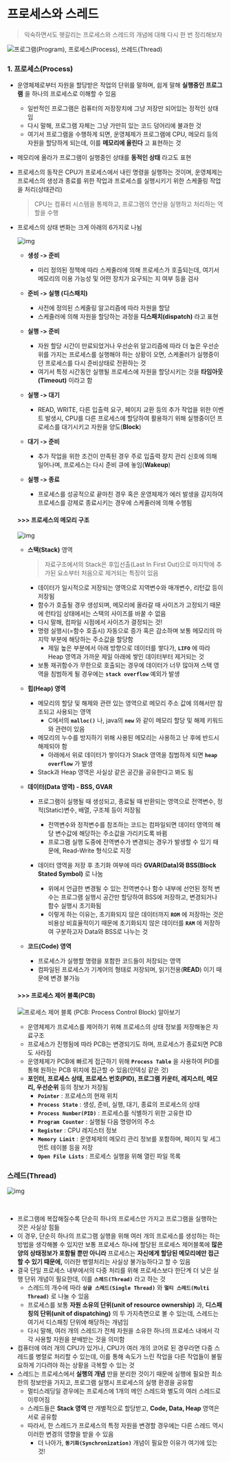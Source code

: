 # 프로세스와 스레드

> 익숙하면서도 헷갈리는 프로세스와 스레드의 개념에 대해 다시 한 번 정리해보자



![프로그램(Program), 프로세스(Process), 쓰레드(Thread)](https://media.vlpt.us/images/gparkkii/post/70fbe411-2d2e-4c7a-8a19-70ca0fa811b8/IwE9m.png)



### 1. 프로세스(Process)

- 운영체제로부터 자원을 할당받은 작업의 단위를 말하며, 쉽게 말해 __실행중인 프로그램__ 을 하나의 프로세스로 이해할 수 있음

  - 일반적인 프로그램은 컴퓨터의 저장장치에 그냥 저장만 되어있는 정적인 상태임
  - 다시 말해, 프로그램 자체는 그냥 가만히 있는 코드 덩어리에 불과한 것
  - 여기서 프로그램을 수행하게 되면, 운영체제가 프로그램에 CPU, 메모리 등의 자원을 할당하게 되는데, 이를 __메모리에 올린다__ 고 표현하는 것

- 메모리에 올라가 프로그램이 실행중인 상태를 __동적인 상태__ 라고도 표현

- 프로세스의 동작은 CPU가 프로세스에서 내린 명령을 실행하는 것이며, 운영체제는 프로세스의 생성과 종료를 위한 작업과 프로세스를 실행시키기 위한 스케줄링 작업을 처리(상태관리)

  > CPU는 컴퓨터 시스템을 통제하고, 프로그램의 연산을 실행하고 처리하는 역할을 수행

- 프로세스의 상태 변화는 크게 아래의 6가지로 나뉨

  ![img](https://blog.kakaocdn.net/dn/KzEt6/btqAgFbc2FS/ZSdCUojprhRfVQTFPlNKAK/img.png)

  - __생성 -> 준비__

    - 미리 정의된 정책에 따라 스케줄러에 의해 프로세스가 호출되는데, 여기서 메모리의 이용 가능성 및 어떤 장치가 요구되는 지 여부 등을 검사

  - __준비 -> 실행 (디스패치)__

    - 사전에 정의된 스케줄링 알고리즘에 따라 자원을 할당
    - 스케줄러에 의해 자원을 할당하는 과정을 __디스패치(dispatch)__ 라고 표현

  - __실행 -> 준비__

    - 자원 할당 시간이 만료되었거나 우선순위 알고리즘에 따라 더 높은 우선순위를 가지는 프로세스를 실행해야 하는 상황이 오면, 스케줄러가 실행중이던 프로세스를 다시 준비상태로 전환하는 것
    - 여기서 특정 시간동안 실행될 프로세스에 자원을 할당시키는 것을 __타임아웃(Timeout)__ 이라고 함

  - __실행 -> 대기__

    - READ, WRITE, 다른 입출력 요구, 페이지 교환 등의 추가 작업을 위한 이벤트 발생시, CPU를 다른 프로세스에 할당하여 활용하기 위해 실행중이던 프로세스를 대기시키고 자원을 양도(__Block__)

  - __대기 -> 준비__

    - 추가 작업을 위한 조건이 만족된 경우 주로 입출력 장치 관리 신호에 의해 일어나며,  프로세스는 다시 준비 큐에 놓임(__Wakeup__)

  - __실행 -> 종료__

    - 프로세스를 성공적으로 끝마친 경우 혹은 운영체제가 에러 발생을 감지하여 프로세스를 강제로 종료시키는 경우에 스케줄러에 의해 수행됨

      

  #### >>> 프로세스의 메모리 구조

  

  ![img](https://t1.daumcdn.net/cfile/tistory/99AD01455BE66A3319)

  - __스택(Stack)__ 영역

    > 자료구조에서의 Stack은 후입선출(Last In First Out)으로 마지막에 추가된 요소부터 처음으로 제거되는 특징이 있음

    - 데이터가 일시적으로 저장되는 영역으로 지역변수와 매개변수, 리턴값 등이 저장됨
    -  함수가 호출될 경우 생성되며, 메모리에 올라갈 때 사이즈가 고정되기 때문에 런타임 상태에서는 스택의 사이즈를 바꿀 수 없음
      - 다시 말해, 컴파일 시점에서 사이즈가 결정되는 것!
    - 명령 실행시(=함수 호출시) 자동으로 증가 혹은 감소하며 보통 메모리의 마지막 부분에 해당하는 주소값을 할당함
      - 제일 높은 부분에서 아래 방향으로 데이터를 쌓다가, __`LIFO`__ 에 따라 Heap 영역과 가까운 제일 아래에 쌓인 데이터부터 제거되는 것 
    - 보통 재귀함수가 무한으로 호출되는 경우에 데이터가 너무 많아져 스택 영역을 침범하게 될 경우에는 __`stack overflow`__ 예외가 발생

    

  - __힙(Heap) 영역__

    - 메모리의 할당 및 해제와 관련 있는 영역으로 메모리 주소 값에 의해서만 참조되고 사용되는 영역
      - C에서의 __`malloc()`__ 나, java의 __`new`__ 와 같이 메모리 할당 및 해제 키워드와 관련이 있음
    - 메모리의 누수를 방지하기 위해 사용된 메모리는 사용하고 난 후에 반드시 해제되야 함
      - 아래에서 위로 데이터가 쌓이다가 Stack 영역을 침범하게 되면 __`heap overflow`__ 가 발생
    - Stack과 Heap 영역은 사실상 같은 공간을 공유한다고 봐도 됨

    

  - __데이터(Data 영역) - BSS, GVAR__

    - 프로그램이 실행될 때 생성되고, 종료될 때 반환되는 영역으로 전역변수, 정적(Static)변수, 배열, 구조체 등이 저장됨

      - 전역변수와 정적변수를 참조하는 코드는 컴파일되면 데이터 영역의 해당 변수값에 해당하는 주소값을 가리키도록 바뀜
      - 프로그램 실행 도중에 전역변수가 변경되는 경우가 발생할 수 있기 때문에, Read-Write 형식으로 지정

    - 데이터 영역을 저장 후 초기화 여부에 따라   __GVAR(Data)와 BSS(Block Stated Symbol)__ 로 나눔

      - 위에서 언급한 변경될 수 있는 전역변수나 함수 내부에 선언된 정적 변수는 프로그램 실행시 공간만 할당하여 BSS에 저장하고, 변경되거나 함수 실행시 초기화됨
      - 이렇게 하는 이유는, 초기화되지 않은 데이터까지 __`ROM`__ 에 저장하는 것은 비용상 비효율적이기 때문에 초기화되지 않은 데이터를 __`RAM`__ 에 저장하여 구분하고자 Data와 BSS로 나누는 것

      

  - __코드(Code) 영역__

    - 프로세스가 실행할 명령을 포함한 코드들이 저장되는 영역
    - 컴파일된 프로세스가 기계어의 형태로 저장되며, 읽기전용(__READ__) 이기 때문에 변경 불가능

  

  #### >>> 프로세스 제어 블록(PCB)

  ![프로세스 제어 블록 (PCB: Process Control Block) 알아보기](https://blog.kakaocdn.net/dn/5tmZc/btqUnLvQf0W/PVZ1TLoN3mEWk5YkjLUd90/img.png)

  - 운영체제가 프로세스를 제어하기 위해 프로세스의 상태 정보를 저장해놓은 자료구조
  - 프로세스가 진행됨에 따라 PCB는 변경되기도 하며, 프로세스가 종료되면 PCB도 사라짐
  - 운영체제가 PCB에 빠르게 접근하기 위해 __`Process Table`__ 을 사용하여 PID를 통해 원하는 PCB 위치에 접근할 수 있음(인덱싱 같은 것)
  - __포인터, 프로세스 상태, 프로세스 번호(PID), 프로그램 카운터, 레지스터, 메모리, 우선순위__ 등의 정보가 저장됨
    - __`Pointer`__ : 프로세스의 현재 위치
    - __`Process State`__ : 생성, 준비, 실행, 대기, 종료의 프로세스의 상태
    - __`Process Number(PID)`__ : 프로세스를 식별하기 위한 고유한 ID
    - __`Program Counter`__ : 실행될 다음 명령어의 주소
    - __`Register`__ : CPU 레지스터 정보
    - __`Memory Limit`__ : 운영체제의 메모리 관리 정보를 포함하며, 페이지 및 세그먼트 테이블 등을 저장
    - __`Open File Lists`__ : 프로세스 실행을 위해 열린 파일 목록



### 스레드(Thread)

![img](https://media.vlpt.us/images/raejoonee/post/6f274681-dfa7-45eb-9121-2cc9f4b972a5/102.png)

​    

- 프로그램에 복잡해질수록 단순히 하나의 프로세스만 가지고 프로그램을 실행하는 것은 사실상 힘듦
- 이 경우, 단순히 하나의 프로그램 실행을 위해 여러 개의 프로세스를 생성하는 하는 방법을 생각해볼 수 있지만 보통 프로세스 하나에 할당된 프로세스 제어블록에 __많은 양의 상태정보가 포함될 뿐만 아니라__ 프로세스는 __자신에게 할당된 메모리에만 접근할 수 있기 때문에,__ 이러한 병렬처리는 사실상 불가능하다고 할 수 있음
- 결국 단일 프로세스 내부에서의 다중 처리를 위해 프로세스보다 한단계 더 낮은 실행 단위 개념이 필요한데, 이를 __`스레드(Thread)`__ 라고 하는 것
  - 스레드의 개수에 따라 __`싱글 스레드(Single Thread)`__ 와 __`멀티 스레드(Multi Thread)`__ 로 나눌 수 있음
  - 프로세스를 보통 __자원 소유의 단위(unit of resource ownership)__ 과, __디스패칭의 단위(unit of dispatching)__ 의 두 가지측면으로 볼 수 있는데, 스레드는 여기서 디스패칭 단위에 해당하는 개념임
  - 다시 말해, 여러 개의 스레드가 전체 자원을 소유한 하나의 프로세스 내에서 각각 사용할 자원을 분배받는 것을 의미함
- 컴퓨터에 여러 개의 CPU가 있거나, CPU가 여러 개의 코어로 된 경우라면 다중 스레드를 병렬로 처리할 수 있는데, 이를 통해 속도가 느린 작업을 다른 작업들이 불필요하게 기다려야 하는 상황을 극복할 수 있는 것
- 스레드는 프로세스에서 __실행의 개념__ 만을 분리한 것이기 때문에 실행에 필요한 최소한의 정보만을 가지고, 프로그램 실행시 프로세스의 실행 환경을 공유함
  - 멀티스레딩일 경우에는 프로세스에 1개의 메인 스레드와 별도의 여러 스레드로 이루어짐
  - 스레드들은 __Stack 영역__ 만 개별적으로 할당받고, __Code, Data, Heap__ 영역은 서로 공유함
  - 따라서, 한 스레드가 프로세스의 특정 자원을 변경할 경우에는 다른 스레드 역시 이러한 변경의 영향을 받을 수 있음
    - 더 나아가, __`동기화(Synchronization)`__ 개념이 필요한 이유가 여기에 있는 것!
